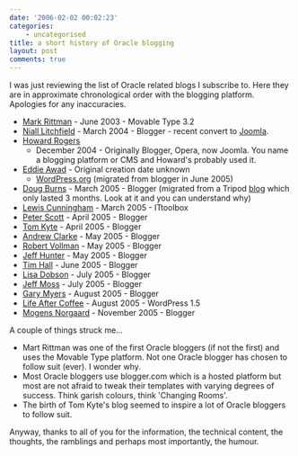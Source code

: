 ```yaml
---
date: '2006-02-02 00:02:23'
categories:
    - uncategorised
title: a short history of Oracle blogging
layout: post
comments: true
---
```


I was just reviewing the list of Oracle related blogs I subscribe to.
Here they are in approximate chronological order with the blogging
platform. Apologies for any inaccuracies.

-   [Mark Rittman](http://www.rittman.net/) - June 2003 - Movable Type
    3.2
-   [Niall Litchfield](http://www.orawin.info/services/index.php) -
    March 2004 - Blogger - recent convert to
    [Joomla](http://www.joomla.org/).
-   [Howard
    Rogers](http://dizwell.com/main/component/option,com_jd-wp/Itemid,109/)
    - December 2004 - Originally Blogger, Opera, now Joomla. You name a
    blogging platform or CMS and Howard's probably used it.
-   [Eddie Awad](http://awads.net/wp/) - Original creation date unknown
    - [WordPress.org](http://wordpress.org/) (migrated from blogger in
    June 2005)
-   [Doug Burns](http://oracledoug.com/serendipity/) - March 2005 -
    Blogger (migrated from a Tripod
    [blog](http://doug.burns.tripod.com/oracle/) which only lasted 3
    months. Look at it and you can understand why)
-   [Lewis Cunningham](http://blogs.ittoolbox.com/oracle/guide/) - March
    2005 - ITtoolbox
-   [Peter Scott](http://pjs-random.blogspot.com/) - April 2005 -
    Blogger
-   [Tom Kyte](http://tkyte.blogspot.com/) - April 2005 - Blogger
-   [Andrew Clarke](http://radiofreetooting.blogspot.com/) - May 2005 -
    Blogger
-   [Robert Vollman](http://thinkoracle.blogspot.com/) - May 2005 -
    Blogger
-   [Jeff Hunter](http://marist89.blogspot.com/) - May 2005 - Blogger
-   [Tim Hall](http://oracle-base.blogspot.com/) - June 2005 - Blogger
-   [Lisa Dobson](http://newbiedba.blogspot.com/) - July 2005 - Blogger
-   [Jeff Moss](http://oramossoracle.blogspot.com/) - July 2005 -
    Blogger
-   [Gary Myers](http://igor-db.blogspot.com/) - August 2005 - Blogger
-   [Life After Coffee](http://www.lifeaftercoffee.com/) - August 2005 -
    WordPress 1.5
-   [Mogens Norgaard](http://wedonotuse.blogspot.com/) - November 2005 -
    Blogger

A couple of things struck me...

-   Mart Rittman was one of the first Oracle bloggers (if not the first)
    and uses the Movable Type platform. Not one Oracle blogger has
    chosen to follow suit (ever). I wonder why.
-   Most Oracle bloggers use blogger.com which is a hosted platform but
    most are not afraid to tweak their templates with varying degrees of
    success. Think garish colours, think 'Changing Rooms'.
-   The birth of Tom Kyte's blog seemed to inspire a lot of Oracle
    bloggers to follow suit.

Anyway, thanks to all of you for the information, the technical content,
the thoughts, the ramblings and perhaps most importantly, the humour.
